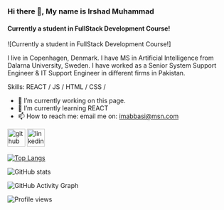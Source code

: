 ### Hi there 👋, My name is Irshad Muhammad
#### Currently a student in FullStack Development Course!
![Currently a student in FullStack Development Course!]

I live in Copenhagen, Denmark.
I have MS in Artificial Intelligence from Dalarna University, Sweden.
I have worked as a Senior System Support Engineer & IT Support Engineer in different firms in Pakistan.


Skills:   REACT / JS / HTML / CSS /

- 🔭 I’m currently working on this page. 
- 🌱 I’m currently learning REACT 
- 📫 How to reach me: email me on: imabbasi@msn.com 


[<img src='https://cdn.jsdelivr.net/npm/simple-icons@3.0.1/icons/github.svg' alt='github' height='40'>](https://github.com/im-irshad)  [<img src='https://cdn.jsdelivr.net/npm/simple-icons@3.0.1/icons/linkedin.svg' alt='linkedin' height='40'>](https://www.linkedin.com/in/https://www.linkedin.com/in/irshad-muhammad-8a57a028//)  

[![Top Langs](https://github-readme-stats.vercel.app/api/top-langs/?username=im-irshad)](https://github.com/anuraghazra/github-readme-stats)

![GitHub stats](https://github-readme-stats.vercel.app/api?username=im-irshad&show_icons=true&count_private=true)  

![GitHub Activity Graph](https://activity-graph.herokuapp.com/graph?username=im-irshad)  

![Profile views](https://gpvc.arturio.dev/im-irshad)  
